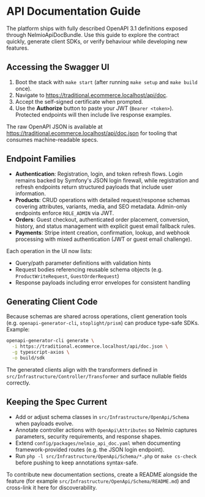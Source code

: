 # API Documentation Guide

The platform ships with fully described OpenAPI 3.1 definitions exposed through NelmioApiDocBundle. Use this guide to explore the contract quickly, generate client SDKs, or verify behaviour while developing new features.

## Accessing the Swagger UI

1. Boot the stack with `make start` (after running `make setup` and `make build` once).
2. Navigate to https://traditional.ecommerce.localhost/api/doc.
3. Accept the self-signed certificate when prompted.
4. Use the **Authorize** button to paste your JWT (`Bearer <token>`). Protected endpoints will then include live response examples.

The raw OpenAPI JSON is available at https://traditional.ecommerce.localhost/api/doc.json for tooling that consumes machine-readable specs.

## Endpoint Families

- **Authentication**: Registration, login, and token refresh flows. Login remains backed by Symfony's JSON login firewall, while registration and refresh endpoints return structured payloads that include user information.
- **Products**: CRUD operations with detailed request/response schemas covering attributes, variants, media, and SEO metadata. Admin-only endpoints enforce `ROLE_ADMIN` via JWT.
- **Orders**: Guest checkout, authenticated order placement, conversion, history, and status management with explicit guest email fallback rules.
- **Payments**: Stripe intent creation, confirmation, lookup, and webhook processing with mixed authentication (JWT or guest email challenge).

Each operation in the UI now lists:

- Query/path parameter definitions with validation hints
- Request bodies referencing reusable schema objects (e.g. `ProductWriteRequest`, `GuestOrderRequest`)
- Response payloads including error envelopes for consistent handling

## Generating Client Code

Because schemas are shared across operations, client generation tools (e.g. `openapi-generator-cli`, `stoplight/prism`) can produce type-safe SDKs. Example:

```bash
openapi-generator-cli generate \
  -i https://traditional.ecommerce.localhost/api/doc.json \
  -g typescript-axios \
  -o build/sdk
```

The generated clients align with the transformers defined in `src/Infrastructure/Controller/Transformer` and surface nullable fields correctly.

## Keeping the Spec Current

- Add or adjust schema classes in `src/Infrastructure/OpenApi/Schema` when payloads evolve.
- Annotate controller actions with `OpenApi\Attributes` so Nelmio captures parameters, security requirements, and response shapes.
- Extend `config/packages/nelmio_api_doc.yaml` when documenting framework-provided routes (e.g. the JSON login endpoint).
- Run `php -l src/Infrastructure/OpenApi/Schema/*.php` or `make cs-check` before pushing to keep annotations syntax-safe.

To contribute new documentation sections, create a README alongside the feature (for example `src/Infrastructure/OpenApi/Schema/README.md`) and cross-link it here for discoverability.

